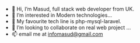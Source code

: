 - 👋 Hi, I’m Masud, full stack web developer from UK.  
- 👀 I’m interested in Modern technologies...
- 🌱 My favourite tech line is php-mysql-laravel.
- 💞️ I’m looking to collaborate on real web project ...
- 📫 email me at infomasud@gmail.com 

<!---
infomasudcse/infomasudcse is a ✨ special ✨ repository because its `README.md` (this file) appears on your GitHub profile.
You can click the Preview link to take a look at your changes.
--->
